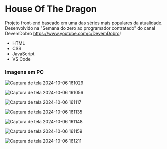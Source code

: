 # House Of The Dragon
Projeto front-end baseado em uma das séries mais populares da atualidade. Desenvolvido na "Semana do zero ao programador contratado" do canal DevemDobro https://www.youtube.com/c/DevemDobro!

- HTML
- CSS
- JavaScript
- VS Code

### Imagens em PC

![Captura de tela 2024-10-06 161029](https://github.com/user-attachments/assets/de19223b-7c79-42bc-ab6e-f3e38aab684b)

![Captura de tela 2024-10-06 161056](https://github.com/user-attachments/assets/36e070a4-bd86-4a7e-b0ad-36205ac5ba1f)

![Captura de tela 2024-10-06 161117](https://github.com/user-attachments/assets/e42fbba7-3357-4e60-913b-5d791aa15e00)

![Captura de tela 2024-10-06 161135](https://github.com/user-attachments/assets/235f47da-b297-4f85-8518-ae18f81e7e25)

![Captura de tela 2024-10-06 161148](https://github.com/user-attachments/assets/a9012484-a984-4e55-ab26-ab71fa1f023e)

![Captura de tela 2024-10-06 161159](https://github.com/user-attachments/assets/e68305f9-7fde-4fdb-b07e-b94d3ec4b09e)

![Captura de tela 2024-10-06 161211](https://github.com/user-attachments/assets/adf1048a-fb4f-46aa-9e27-14eca7aa6e9a)
